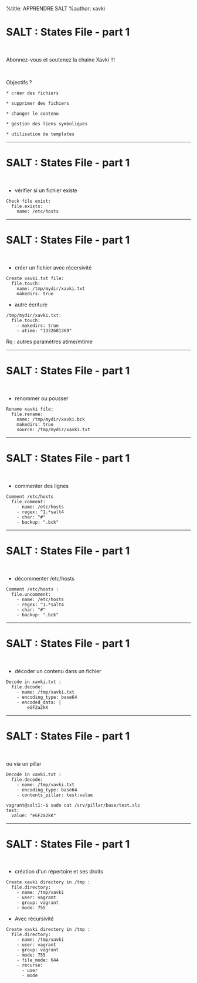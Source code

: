 %title: APPRENDRE SALT
%author: xavki


# SALT : States File - part 1

<br>

Abonnez-vous et soutenez la chaine Xavki !!!

<br>


Objectifs ?

	* créer des fichiers

	* supprimer des fichiers

	* changer le contenu

	* gestion des liens symboliques

	* utilisation de templates

---------------------------------------------------------------------------

# SALT : States File - part 1


<br>

* vérifier si un fichier existe

```
Check file exist:
  file.exists:
    name: /etc/hosts
```

---------------------------------------------------------------------------

# SALT : States File - part 1

<br>

* créer un fichier avec récersivité

```
Create xavki.txt file:
  file.touch:
    name: /tmp/mydir/xavki.txt
    makedirs: true
```

* autre écriture

```
/tmp/mydir/xavki.txt:
  file.touch:
    - makedirs: true
    - atime: "1332681369"
```

Rq : autres paramètres atime/mtime


---------------------------------------------------------------------------

# SALT : States File - part 1

<br>

* renommer ou pousser

```
Rename xavki file:
  file.rename:
    name: /tmp/mydir/xavki.bck
    makedirs: true
    source: /tmp/mydir/xavki.txt
```

---------------------------------------------------------------------------

# SALT : States File - part 1

<br>

* commenter des lignes

```
Comment /etc/hosts
  file.comment:
    - name: /etc/hosts
    - regex: ^1.*salt4
    - char: "#"
    - backup: ".bck"
```

---------------------------------------------------------------------------

# SALT : States File - part 1

<br>

* décommenter /etc/hosts

```
Comment /etc/hosts :
  file.uncomment:
    - name: /etc/hosts
    - regex: ^1.*salt4
    - char: "#"
    - backup: ".bck"
```


---------------------------------------------------------------------------

# SALT : States File - part 1

<br>

* décoder un contenu dans un fichier

```
Decode in xavki.txt :
  file.decode:
    - name: /tmp/xavki.txt
    - encoding_type: base64
    - encoded_data: |
        eGF2a2kK
```

---------------------------------------------------------------------------

# SALT : States File - part 1

<br>

ou via un pillar

```
Decode in xavki.txt :
  file.decode:
    - name: /tmp/xavki.txt
    - encoding_type: base64
    - contents_pillar: test:value
```

```
vagrant@salt1:~$ sudo cat /srv/pillar/base/test.sls
test:
  value: "eGF2a2kK"
```

---------------------------------------------------------------------------

# SALT : States File - part 1

<br>

* création d'un répertoire et ses droits

```
Create xavki directory in /tmp :
  file.directory:
    - name: /tmp/xavki
    - user: vagrant
    - group: vagrant
    - mode: 755
```

* Avec récursivité

```
Create xavki directory in /tmp :
  file.directory:
    - name: /tmp/xavki
    - user: vagrant
    - group: vagrant
    - mode: 755
    - file_mode: 644
    - recurse:
      - user
      - mode
```
